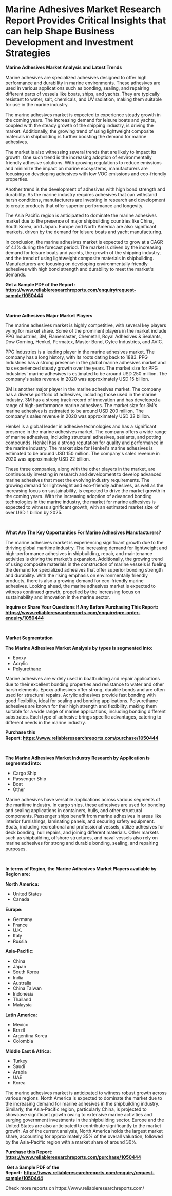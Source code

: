 <p><h1>Marine Adhesives Market Research Report Provides Critical Insights that can help Shape Business Development and Investment Strategies</h1></p><p><strong>Marine Adhesives Market Analysis and Latest Trends</strong></p>
<p><p>Marine adhesives are specialized adhesives designed to offer high performance and durability in marine environments. These adhesives are used in various applications such as bonding, sealing, and repairing different parts of vessels like boats, ships, and yachts. They are typically resistant to water, salt, chemicals, and UV radiation, making them suitable for use in the marine industry.</p><p>The marine adhesives market is expected to experience steady growth in the coming years. The increasing demand for leisure boats and yachts, coupled with the steady growth of the shipping industry, is driving the market. Additionally, the growing trend of using lightweight composite materials in shipbuilding is further boosting the demand for marine adhesives.</p><p>The market is also witnessing several trends that are likely to impact its growth. One such trend is the increasing adoption of environmentally friendly adhesive solutions. With growing regulations to reduce emissions and minimize the impact on marine ecosystems, manufacturers are focusing on developing adhesives with low VOC emissions and eco-friendly properties.</p><p>Another trend is the development of adhesives with high bond strength and durability. As the marine industry requires adhesives that can withstand harsh conditions, manufacturers are investing in research and development to create products that offer superior performance and longevity.</p><p>The Asia Pacific region is anticipated to dominate the marine adhesives market due to the presence of major shipbuilding countries like China, South Korea, and Japan. Europe and North America are also significant markets, driven by the demand for leisure boats and yacht manufacturing.</p><p>In conclusion, the marine adhesives market is expected to grow at a CAGR of 4.1% during the forecast period. The market is driven by the increasing demand for leisure boats and yachts, the growth of the shipping industry, and the trend of using lightweight composite materials in shipbuilding. Manufacturers are focusing on developing environmentally friendly adhesives with high bond strength and durability to meet the market's demands.</p></p>
<p><strong>Get a Sample PDF of the Report:&nbsp; <a href="https://www.reliableresearchreports.com/enquiry/request-sample/1050444">https://www.reliableresearchreports.com/enquiry/request-sample/1050444</a></strong></p>
<p>&nbsp;</p>
<p><strong>Marine Adhesives Major Market Players</strong></p>
<p><p>The marine adhesives market is highly competitive, with several key players vying for market share. Some of the prominent players in the market include PPG Industries, 3M, Flamemaster, Chemetall, Royal Adhesives & Sealants, Dow Corning, Henkel, Permatex, Master Bond, Cytec Industries, and AVIC.</p><p>PPG Industries is a leading player in the marine adhesives market. The company has a long history, with its roots dating back to 1883. PPG Industries has a strong presence in the global marine adhesives market and has experienced steady growth over the years. The market size for PPG Industries' marine adhesives is estimated to be around USD 250 million. The company's sales revenue in 2020 was approximately USD 15 billion.</p><p>3M is another major player in the marine adhesives market. The company has a diverse portfolio of adhesives, including those used in the marine industry. 3M has a strong track record of innovation and has developed a range of high-performance marine adhesives. The market size for 3M's marine adhesives is estimated to be around USD 200 million. The company's sales revenue in 2020 was approximately USD 32 billion.</p><p>Henkel is a global leader in adhesive technologies and has a significant presence in the marine adhesives market. The company offers a wide range of marine adhesives, including structural adhesives, sealants, and potting compounds. Henkel has a strong reputation for quality and performance in the marine industry. The market size for Henkel's marine adhesives is estimated to be around USD 150 million. The company's sales revenue in 2020 was approximately USD 22 billion.</p><p>These three companies, along with the other players in the market, are continuously investing in research and development to develop advanced marine adhesives that meet the evolving industry requirements. The growing demand for lightweight and eco-friendly adhesives, as well as the increasing focus on sustainability, is expected to drive the market growth in the coming years. With the increasing adoption of advanced bonding technologies in the marine industry, the market for marine adhesives is expected to witness significant growth, with an estimated market size of over USD 1 billion by 2025.</p></p>
<p>&nbsp;</p>
<p><strong>What Are The Key Opportunities For Marine Adhesives Manufacturers?</strong></p>
<p><p>The marine adhesives market is experiencing significant growth due to the thriving global maritime industry. The increasing demand for lightweight and high-performance adhesives in shipbuilding, repair, and maintenance activities is driving the market's expansion. Additionally, the growing trend of using composite materials in the construction of marine vessels is fueling the demand for specialized adhesives that offer superior bonding strength and durability. With the rising emphasis on environmentally friendly products, there is also a growing demand for eco-friendly marine adhesives. Looking ahead, the marine adhesives market is expected to witness continued growth, propelled by the increasing focus on sustainability and innovation in the marine sector.</p></p>
<p><strong>Inquire or Share Your Questions If Any Before Purchasing This Report: <a href="https://www.reliableresearchreports.com/enquiry/pre-order-enquiry/1050444">https://www.reliableresearchreports.com/enquiry/pre-order-enquiry/1050444</a></strong></p>
<p>&nbsp;</p>
<p><strong>Market Segmentation</strong></p>
<p><strong>The Marine Adhesives Market Analysis by types is segmented into:</strong></p>
<p><ul><li>Epoxy</li><li>Acrylic</li><li>Polyurethane</li></ul></p>
<p><p>Marine adhesives are widely used in boatbuilding and repair applications due to their excellent bonding properties and resistance to water and other harsh elements. Epoxy adhesives offer strong, durable bonds and are often used for structural repairs. Acrylic adhesives provide fast bonding with good flexibility, ideal for sealing and bonding applications. Polyurethane adhesives are known for their high strength and flexibility, making them suitable for a wide range of marine applications, including bonding different substrates. Each type of adhesive brings specific advantages, catering to different needs in the marine industry.</p></p>
<p><strong>Purchase this Report:&nbsp;<a href="https://www.reliableresearchreports.com/purchase/1050444">https://www.reliableresearchreports.com/purchase/1050444</a></strong></p>
<p>&nbsp;</p>
<p><strong>The Marine Adhesives Market Industry Research by Application is segmented into:</strong></p>
<p><ul><li>Cargo Ship</li><li>Passenger Ship</li><li>Boat</li><li>Other</li></ul></p>
<p><p>Marine adhesives have versatile applications across various segments of the maritime industry. In cargo ships, these adhesives are used for bonding and sealing applications in containers, hulls, and other structural components. Passenger ships benefit from marine adhesives in areas like interior furnishings, laminating panels, and securing safety equipment. Boats, including recreational and professional vessels, utilize adhesives for deck bonding, hull repairs, and joining different materials. Other markets such as shipbuilding, offshore structures, and naval vessels also rely on marine adhesives for strong and durable bonding, sealing, and repairing purposes.</p></p>
<p>&nbsp;</p>
<p><strong>In terms of Region, the Marine Adhesives Market Players available by Region are:</strong></p>
<p>
    <p> <strong> North America: </strong>
        <ul>
            <li>United States</li>
            <li>Canada</li>
        </ul>
        </p> 
    <p> <strong> Europe: </strong>
        <ul>
            <li>Germany</li>
            <li>France</li>
            <li>U.K.</li>
            <li>Italy</li>
            <li>Russia</li>
        </ul>
        </p> 
    <p> <strong> Asia-Pacific: </strong>
        <ul>
            <li>China</li>
            <li>Japan</li>
            <li>South Korea</li>
            <li>India</li>
            <li>Australia</li>
            <li>China Taiwan</li>
            <li>Indonesia</li>
            <li>Thailand</li>
            <li>Malaysia</li>
        </ul>
        </p> 
    <p> <strong> Latin America: </strong>
        <ul>
            <li>Mexico</li>
            <li>Brazil</li>
            <li>Argentina Korea</li>
            <li>Colombia</li>
        </ul>
        </p> 
    <p> <strong> Middle East & Africa: </strong>
        <ul>
            <li>Turkey</li>
            <li>Saudi</li>
            <li>Arabia</li>
            <li>UAE</li>
            <li>Korea</li>
        </ul>
    </p>
    </p>
<p><p>The marine adhesives market is anticipated to witness robust growth across various regions. North America is expected to dominate the market due to the increasing demand for marine adhesives in the shipbuilding industry. Similarly, the Asia-Pacific region, particularly China, is projected to showcase significant growth owing to extensive marine activities and surging government investments in the shipbuilding sector. Europe and the United States are also anticipated to contribute significantly to the market growth. As of the current analysis, North America holds the largest market share, accounting for approximately 35% of the overall valuation, followed by the Asia-Pacific region with a market share of around 30%.</p></p>
<p><strong>Purchase this Report: <a href="https://www.reliableresearchreports.com/purchase/1050444">https://www.reliableresearchreports.com/purchase/1050444</a></strong></p>
<p>&nbsp;<strong>Get a Sample PDF of the Report:&nbsp;&nbsp;<a href="https://www.reliableresearchreports.com/enquiry/request-sample/1050444">https://www.reliableresearchreports.com/enquiry/request-sample/1050444</a></strong></p>
<p><strong></strong></p>
<p>Check more reports on https://www.reliableresearchreports.com/</p>